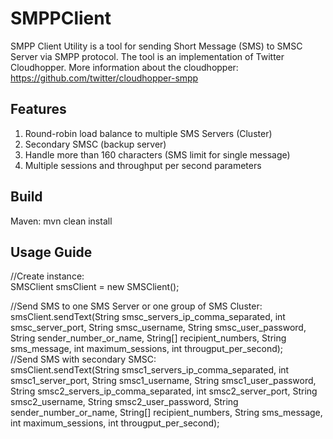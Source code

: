 # SMPPClient
SMPP Client Utility is a tool for sending Short Message (SMS) to SMSC Server via SMPP protocol.
The tool is an implementation of Twitter Cloudhopper. More information about the cloudhopper: https://github.com/twitter/cloudhopper-smpp

Features
--------
1. Round-robin load balance to multiple SMS Servers (Cluster)
2. Secondary SMSC (backup server)
3. Handle more than 160 characters (SMS limit for single message)
4. Multiple sessions and throughput per second parameters
 
Build
-----
Maven: mvn clean install  

Usage Guide
------------
//Create instance:  
SMSClient smsClient = new SMSClient();

//Send SMS to one SMS Server or one group of SMS Cluster:  
smsClient.sendText(String smsc_servers_ip_comma_separated, int smsc_server_port, String smsc_username, String smsc_user_password, String sender_number_or_name, String[] recipient_numbers, String sms_message, int maximum_sessions, int througput_per_second);  
//Send SMS with secondary SMSC:  
smsClient.sendText(String smsc1_servers_ip_comma_separated, int smsc1_server_port, String smsc1_username, String smsc1_user_password, String smsc2_servers_ip_comma_separated, int smsc2_server_port, String smsc2_username, String smsc2_user_password, String sender_number_or_name, String[] recipient_numbers, String sms_message, int maximum_sessions, int througput_per_second);
